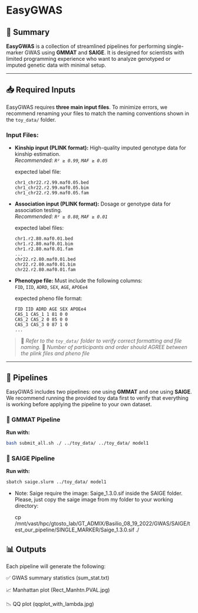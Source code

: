 # EasyGWAS

## 🧬 Summary

**EasyGWAS** is a collection of streamlined pipelines for performing single-marker GWAS using **GMMAT** and **SAIGE**. It is designed for scientists with limited programming experience who want to analyze genotyped or imputed genetic data with minimal setup.

---

## 📥 Required Inputs

EasyGWAS requires **three main input files**. To minimize errors, we recommend renaming your files to match the naming conventions shown in the `toy_data/` folder.

### Input Files:

- **Kinship input (PLINK format):** High-quality imputed genotype data for kinship estimation.  
  _Recommended: `R² ≥ 0.99`, `MAF ≥ 0.05`_

  expected label file:
  
      chr1_chr22.r2.99.maf0.05.bed
      chr1_chr22.r2.99.maf0.05.bim
      chr1_chr22.r2.99.maf0.05.fam

- **Association input (PLINK format):** Dosage or genotype data for association testing.  
  _Recommended: `R² ≥ 0.80`, `MAF ≥ 0.01`_

  expected label files:

      chr1.r2.80.maf0.01.bed
      chr1.r2.80.maf0.01.bim
      chr1.r2.80.maf0.01.fam
      ...
      chr22.r2.80.maf0.01.bed
      chr22.r2.80.maf0.01.bim
      chr22.r2.80.maf0.01.fam

- **Phenotype file:** Must include the following columns:  
  `FID`, `IID`, `ADRD`, `SEX`, `AGE`, `APOEe4`

  expected pheno file format:

      FID IID ADRD AGE SEX APOEe4
      CAS_1 CAS_1 1 81 0 0
      CAS_2 CAS_2 0 85 0 0
      CAS_3 CAS_3 0 87 1 0
      ...


> 📎 _Refer to the `toy_data/` folder to verify correct formatting and file naming._
> 📎 _Number of participants and order should AGREE between the plink files and pheno file_

---

## 🚀 Pipelines

EasyGWAS includes two pipelines: one using **GMMAT** and one using **SAIGE**. We recommend running the provided toy data first to verify that everything is working before applying the pipeline to your own dataset.

### 🔧 GMMAT Pipeline

**Run with:**

```bash
bash submit_all.sh ./ ../toy_data/ ../toy_data/ model1

```

### 🔧 SAIGE Pipeline

**Run with:**

```bash
sbatch saige.slurm ../toy_data/ model1
```

- Note: Saige require the image: Saige_1.3.0.sif inside the SAIGE folder. Please, just copy the saige image from my folder to your working directory: 

  cp /mnt/vast/hpc/gtosto_lab/GT_ADMIX/Basilio_08_19_2022/GWAS/SAIGE/test_our_pipeline/SINGLE_MARKER/Saige_1.3.0.sif ./

##  📊 Outputs
Each pipeline will generate the following:

✅ GWAS summary statistics (sum_stat.txt)

📈 Manhattan plot (Rect_Manhtn.PVAL.jpg)

📉 QQ plot (qqplot_with_lambda.jpg)



